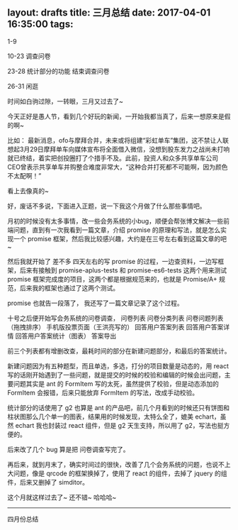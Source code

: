 layout: drafts
title: 三月总结
date: 2017-04-01 16:35:00
tags:
---

1-9

10-23 调查问卷

23-28 统计部分的功能 结束调查问卷

26-31 闲逛


时间如白驹过隙，一转眼，三月又过去了~

今天正好是愚人节，看到几个好玩的新闻，一开始我都当真了，后来一想原来是假的啊~

比如：
最新消息，ofo与摩拜合并，未来或将组建“彩虹单车”集团，这不禁让人联想起3月29日摩拜单车向媒体宣布将全面借入微信，没想到股东发力之战尚未打响就已终结，着实把创投圈打了个措手不及。此前，投资人和众多共享单车公司CEO曾表示共享单车并购整合难度非常大，“这种合并打死都不可能啊，因为颜色不太配啊！”

看上去像真的~

好，废话不多说，下面进入正题，说一下我这个月做了什么那些事情吧。

月初的时候没有太多事情，改一些会务系统的小bug，顺便会帮张博文解决一些前端问题，直到有一次我看到一篇文章，介绍 promise 的原理和写法，就是怎么实现一个 promise 框架，然后我比较感兴趣，大约是在三号左右看到这篇文章的吧~

然后我就开始了 差不多 四天左右的写 promise 的过程，一边查资料，一边写框架，后来有接触到 promise-aplus-tests 和 promise-es6-tests 这两个用来测试 promise 框架完成度的项目，这两个都是根据规范来的，也就是 Promise/A+ 规范，后来我的框架也通过了这两个测试。

promise 也就告一段落了， 我还写了一篇文章记录了这个过程。

十号之后便开始写会务系统的问卷调查，
   问卷列表
   问卷分类列表
   问卷问题列表（拖拽排序）
   手机版投票页面（王洪亮写的）
   回答用户答案列表
   回答用户答案详情
   回答用户答案统计（图表）
   答案导出

前三个列表都有增删改查，最耗时间的部分在新建问题部分，和最后的答案统计。

新建问题因为有五种题型，而且单选，多选，打分的项目数量是动态的，用 react 写的话刚开始遇到了一些问题，就是提交的时候的校验和编辑的时候会出问题，主要问题其实是 ant 的 FormItem 写的太死，虽然提供了校验，但是动态添加的 FormItem 会报错，后来只能放弃 FormItem 的写法，改成手动校验。

统计部分的话使用了 g2 也算是 ant 的产品吧，前几个月看到的时候还只有饼图和柱状图那么几个单一的图表，结果用的时候发现，太特么全了，媲美 echart，虽然 echart 我也封装过 react 组件，但是 g2 天生支持，所以用了 g2，写法也挺方便的。

后来改了几个 bug 算是把 问卷调查写完了。

再后来，就到月末了，确实时间过的很快，改善了几个会务系统的问题，也说不上大问题，像是 qrcode 的框架换掉了，使用了 react 的组件，去掉了 jquery 的组件，后来又删掉了 simditor。

这个月就这样过去了~ 还不错~ 哈哈哈~

-----------------------------------------

四月份总结


